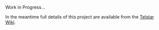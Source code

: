 Work in Progress...

In the meantime full details of this project are available from the [Telstar Wiki](https://bitbucket.org/johnnewcombe/telstar-2/wiki).


